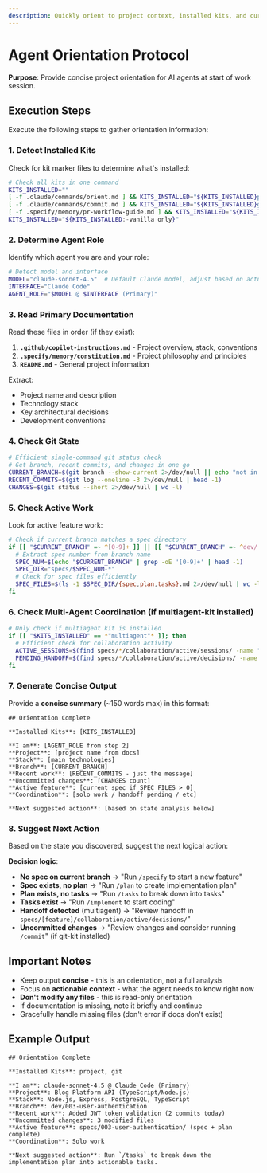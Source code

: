 ```yaml
---
description: Quickly orient to project context, installed kits, and current state
---
```


# Agent Orientation Protocol

**Purpose**: Provide concise project orientation for AI agents at start of work session.

## Execution Steps

Execute the following steps to gather orientation information:

### 1. Detect Installed Kits

Check for kit marker files to determine what's installed:

```bash
# Check all kits in one command
KITS_INSTALLED=""
[ -f .claude/commands/orient.md ] && KITS_INSTALLED="${KITS_INSTALLED}project "
[ -f .claude/commands/commit.md ] && KITS_INSTALLED="${KITS_INSTALLED}git "
[ -f .specify/memory/pr-workflow-guide.md ] && KITS_INSTALLED="${KITS_INSTALLED}multiagent "
KITS_INSTALLED="${KITS_INSTALLED:-vanilla only}"
```

### 2. Determine Agent Role

Identify which agent you are and your role:

```bash
# Detect model and interface
MODEL="claude-sonnet-4.5"  # Default Claude model, adjust based on actual model used
INTERFACE="Claude Code"
AGENT_ROLE="$MODEL @ $INTERFACE (Primary)"
```

### 3. Read Primary Documentation

Read these files in order (if they exist):

1. **`.github/copilot-instructions.md`** - Project overview, stack, conventions
2. **`.specify/memory/constitution.md`** - Project philosophy and principles
3. **`README.md`** - General project information

Extract:
- Project name and description
- Technology stack
- Key architectural decisions
- Development conventions

### 4. Check Git State

```bash
# Efficient single-command git status check
# Get branch, recent commits, and changes in one go
CURRENT_BRANCH=$(git branch --show-current 2>/dev/null || echo "not in git repo")
RECENT_COMMITS=$(git log --oneline -3 2>/dev/null | head -1)
CHANGES=$(git status --short 2>/dev/null | wc -l)
```

### 5. Check Active Work

Look for active feature work:

```bash
# Check if current branch matches a spec directory
if [[ "$CURRENT_BRANCH" =~ ^[0-9]+ ]] || [[ "$CURRENT_BRANCH" =~ ^dev/[0-9]+ ]]; then
  # Extract spec number from branch name
  SPEC_NUM=$(echo "$CURRENT_BRANCH" | grep -oE '[0-9]+' | head -1)
  SPEC_DIR="specs/$SPEC_NUM-*"
  # Check for spec files efficiently
  SPEC_FILES=$(ls -1 $SPEC_DIR/{spec,plan,tasks}.md 2>/dev/null | wc -l)
fi
```

### 6. Check Multi-Agent Coordination (if multiagent-kit installed)

```bash
# Only check if multiagent kit is installed
if [[ "$KITS_INSTALLED" == *"multiagent"* ]]; then
  # Efficient check for collaboration activity
  ACTIVE_SESSIONS=$(find specs/*/collaboration/active/sessions/ -name "*.md" 2>/dev/null | wc -l)
  PENDING_HANDOFF=$(find specs/*/collaboration/active/decisions/ -name "handoff-*.md" 2>/dev/null | head -1)
fi
```

### 7. Generate Concise Output

Provide a **concise summary** (~150 words max) in this format:

```
## Orientation Complete

**Installed Kits**: [KITS_INSTALLED]

**I am**: [AGENT_ROLE from step 2]
**Project**: [project name from docs]
**Stack**: [main technologies]
**Branch**: [CURRENT_BRANCH]
**Recent work**: [RECENT_COMMITS - just the message]
**Uncommitted changes**: [CHANGES count]
**Active feature**: [current spec if SPEC_FILES > 0]
**Coordination**: [solo work / handoff pending / etc]

**Next suggested action**: [based on state analysis below]
```

### 8. Suggest Next Action

Based on the state you discovered, suggest the next logical action:

**Decision logic**:

- **No spec on current branch** → "Run `/specify` to start a new feature"
- **Spec exists, no plan** → "Run `/plan` to create implementation plan"
- **Plan exists, no tasks** → "Run `/tasks` to break down into tasks"
- **Tasks exist** → "Run `/implement` to start coding"
- **Handoff detected** (multiagent) → "Review handoff in `specs/[feature]/collaboration/active/decisions/`"
- **Uncommitted changes** → "Review changes and consider running `/commit`" (if git-kit installed)

## Important Notes

- Keep output **concise** - this is an orientation, not a full analysis
- Focus on **actionable context** - what the agent needs to know right now
- **Don't modify any files** - this is read-only orientation
- If documentation is missing, note it briefly and continue
- Gracefully handle missing files (don't error if docs don't exist)

## Example Output

```
## Orientation Complete

**Installed Kits**: project, git

**I am**: claude-sonnet-4.5 @ Claude Code (Primary)
**Project**: Blog Platform API (TypeScript/Node.js)
**Stack**: Node.js, Express, PostgreSQL, TypeScript
**Branch**: dev/003-user-authentication
**Recent work**: Added JWT token validation (2 commits today)
**Uncommitted changes**: 3 modified files
**Active feature**: specs/003-user-authentication/ (spec + plan complete)
**Coordination**: Solo work

**Next suggested action**: Run `/tasks` to break down the implementation plan into actionable tasks.
```
